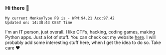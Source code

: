 ### Hi there 👋
<!-- PB START -->
```
My current MonkeyType PB is - WPM:94.21 Acc:97.42
Updated on: 14:38:43 CEST Time
```
<!-- PB END -->
I'm an IT person, just overall. I like CTFs, hacking, coding games, making Python apps. Just a lot of stuff.
You can check out my website [here](https://skill3472.github.io/).
I will probably add some interesting stuff here, when I get the idea to do so. Take care ❤️
